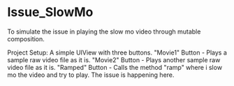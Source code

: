 Issue_SlowMo
============

To simulate the issue in playing the slow mo video through mutable composition.



Project Setup:
A simple UIView with three buttons. 
"Movie1" Button - Plays a sample raw video file as it is.
"Movie2" Button - Plays another sample raw video file as it is.
"Ramped" Button - Calls the method "ramp" where i slow mo the video and try to play. 
                   The issue is happening here.
                
